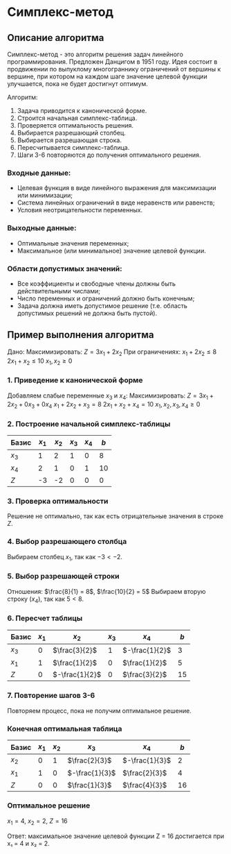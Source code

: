# Симплекс-метод
## Описание алгоритма

Симплекс-метод - это алгоритм решения задач линейного программирования. Предложен Данцигом в 1951 году. Идея состоит в продвижении по выпуклому многограннику ограничений от вершины к вершине, при котором на каждом шаге значение целевой функции улучшается, пока не будет достигнут оптимум.

Алгоритм:
1. Задача приводится к канонической форме. 
2. Строится начальная симплекс-таблица.
3. Проверяется оптимальность решения.
4. Выбирается разрешающий столбец.
5. Выбирается разрешающая строка.
6. Пересчитывается симплекс-таблица.
7. Шаги 3-6 повторяются до получения оптимального решения.

### Входные данные:
- Целевая функция в виде линейного выражения для максимизации или минимизации;
- Система линейных ограничений в виде неравенств или равенств;
- Условия неотрицательности переменных.

### Выходные данные:
- Оптимальные значения переменных;
- Максимальное (или минимальное) значение целевой функции.

### Области допустимых значений:
- Все коэффициенты и свободные члены должны быть действительными числами;
- Число переменных и ограничений должно быть конечным;
- Задача должна иметь допустимое решение (т.е. область допустимых решений не должна быть пустой).

## Пример выполнения алгоритма

Дано: Максимизировать: $Z = 3x_1 + 2x_2$
При ограничениях:
$x_1 + 2x_2 \leq 8$
$2x_1 + x_2 \leq 10$
$x_1, x_2 \geq 0$

### 1. Приведение к канонической форме

Добавляем слабые переменные $x_3$ и $x_4$:
Максимизировать: $Z = 3x_1 + 2x_2 + 0x_3 + 0x_4$
$x_1 + 2x_2 + x_3 = 8$
$2x_1 + x_2 + x_4 = 10$
$x_1, x_2, x_3, x_4 \geq 0$

### 2. Построение начальной симплекс-таблицы

| Базис | $x_1$ | $x_2$ | $x_3$ | $x_4$ | $b$  |
|-------|-------|-------|-------|-------|------|
| $x_3$ | 1     | 2     | 1     | 0     | 8    |
| $x_4$ | 2     | 1     | 0     | 1     | 10   |
| $Z$   | -3    | -2    | 0     | 0     | 0    |

### 3. Проверка оптимальности

Решение не оптимально, так как есть отрицательные значения в строке $Z$.

### 4. Выбор разрешающего столбца

Выбираем столбец $x_1$, так как $-3 < -2$.

### 5. Выбор разрешающей строки

Отношения: $\frac{8}{1} = 8$, $\frac{10}{2} = 5$
Выбираем вторую строку ($x_4$), так как $5 < 8$.

### 6. Пересчет таблицы

| Базис | $x_1$ | $x_2$ | $x_3$ | $x_4$ | $b$  |
|-------|-------|-------|-------|-------|------|
| $x_3$ | 0     | $\frac{3}{2}$ | 1     | $-\frac{1}{2}$ | 3    |
| $x_1$ | 1     | $\frac{1}{2}$ | 0     | $\frac{1}{2}$  | 5    |
| $Z$   | 0     | $-\frac{1}{2}$ | 0     | $\frac{3}{2}$  | 15   |

### 7. Повторение шагов 3-6

Повторяем процесс, пока не получим оптимальное решение.

### Конечная оптимальная таблица

| Базис | $x_1$ | $x_2$ | $x_3$ | $x_4$ | $b$  |
|-------|-------|-------|-------|-------|------|
| $x_2$ | 0     | 1     | $\frac{2}{3}$ | $-\frac{1}{3}$ | 2    |
| $x_1$ | 1     | 0     | $-\frac{1}{3}$ | $\frac{2}{3}$  | 4    |
| $Z$   | 0     | 0     | $\frac{1}{3}$  | $\frac{4}{3}$  | 16   |

### Оптимальное решение

$x_1 = 4$, $x_2 = 2$, $Z = 16$

Ответ: максимальное значение целевой функции Z = 16 достигается при x₁ = 4 и x₂ = 2.
